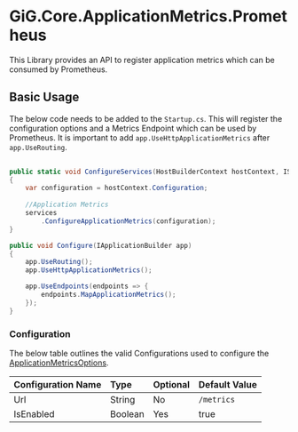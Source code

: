 # GiG.Core.ApplicationMetrics.Prometheus

This Library provides an API to register application metrics which can be consumed by Prometheus.

## Basic Usage

The below code needs to be added to the `Startup.cs`.  This will register the configuration options and a Metrics Endpoint which can be used by Prometheus. It is important to add `app.UseHttpApplicationMetrics` after `app.UseRouting`.
 
```csharp
	
public static void ConfigureServices(HostBuilderContext hostContext, IServiceCollection services)
{
    var configuration = hostContext.Configuration;
    
    //Application Metrics
    services
        .ConfigureApplicationMetrics(configuration);
}

public void Configure(IApplicationBuilder app)
{   
    app.UseRouting();   
    app.UseHttpApplicationMetrics(); 

    app.UseEndpoints(endpoints => {           
        endpoints.MapApplicationMetrics();
    });
}
```

### Configuration

The below table outlines the valid Configurations used to configure the [ApplicationMetricsOptions](..\src\GiG.Core.ApplicationMetrics.Abstractions\ApplicationMetricsOptions.cs).

| Configuration Name | Type    | Optional | Default Value            |
|:-------------------|:--------|:---------|:-------------------------|
| Url                | String  | No       | `/metrics`               |
| IsEnabled          | Boolean | Yes      | true                    |